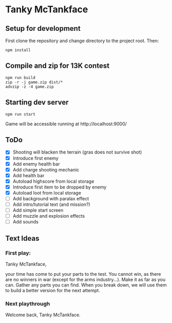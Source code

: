 # Tanky McTankface

## Setup for development

First clone the repository and change directory to the project root.
Then:
```
npm install
```

## Compile and zip for 13K contest

```
npm run build
zip -r -j game.zip dist/*
advzip -z -4 game.zip
```

## Starting dev server

```
npm run start
```

Game will be accessible running at http://localhost:9000/

## ToDo

- [x] Shooting will blacken the terrain (gras does not survive shot)
- [x] Introduce first enemy
- [x] Add enemy health bar
- [x] Add charge shooting mechanic
- [x] Add health bar
- [x] Autoload highscore from local storage
- [x] Introduce first item to be dropped by enemy
- [x] Autoload loot from local storage
- [ ] Add background with paralax effect
- [ ] Add intro/tutorial text (and mission?)
- [ ] Add simple start screen
- [ ] Add muzzle and explosion effects
- [ ] Add sounds

## Text Ideas

### First play:

Tanky McTankface,

your time has come to put your parts to the test. You cannot win, as there are no winners in war (except for the arms industry...).
Make it as far as you can. Gather any parts you can find. When you break down, we will use them to build a better version for the next attempt.

### Next playthrough

Welcome back, Tanky McTankface.